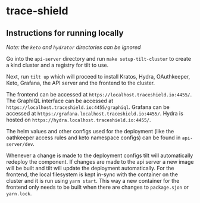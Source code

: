 # trace-shield

## Instructions for running locally

*Note: the `keto` and `hydrator` directories can be ignored*

Go into the `api-server` directory and run `make setup-tilt-cluster` to create a kind cluster and a registry for tilt to use.

Next, run `tilt up` which will proceed to install Kratos, Hydra, OAuthkeeper, Keto, Grafana, the API server and the frontend to the cluster.

The frontend can be accessed at `https://localhost.traceshield.io:4455/`.
The GraphiQL interface can be accessed at `https://localhost.traceshield.io:4455/graphiql`.
Grafana can be accessed at `https://grafana.localhost.traceshield.io:4455/`.
Hydra is hosted on `https://hydra.localhost.traceshield.io:4455/`.

The helm values and other configs used for the deployment (like the oathkeeper access rules and keto namespace configs) can be found in `api-server/dev`.

Whenever a change is made to the deployment configs tilt will automatically redeploy the component.
If changes are made to the api server a new image will be built and tilt will update the deployment automatically.
For the frontend, the local filesystem is kept in-sync with the container on the cluster and it is run using `yarn start`. This way a new container for the frontend only needs to be built when there are changes to `package.sjon` or `yarn.lock`.
